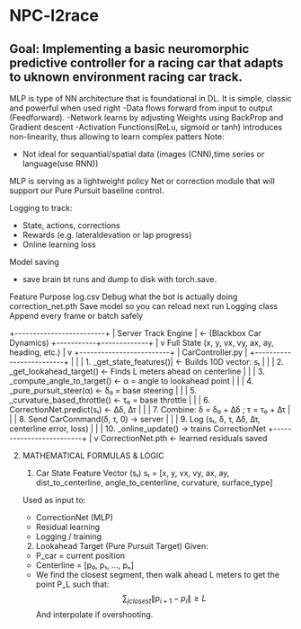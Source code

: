 # NPC-l2race
## Goal: Implementing a basic neuromorphic predictive controller for a racing car that adapts to uknown environment racing car track.


MLP is type of NN architecture that is foundational in DL. It is simple, classic and powerful when used right
-Data flows forward from input to output (Feedforward).
-Network learns by adjusting Weights using BackProp and Gradient descent
-Activation Functions(ReLu, sigmoid or tanh) introduces non-linearity, thus allowing to learn complex patters
Note:
- Not ideal for sequantial/spatial data (images (CNN),time series or language(use RNN))

MLP is serving as a lightweight policy Net or correction module that will support our Pure Pursuit baseline control.

Logging to track:
- State, actions, corrections
- Rewards (e.g. lateraldevation or lap progress)
- Online learning loss

Model saving
 - save brain bt runs and dump to disk with torch.save.

Feature                 Purpose
log.csv                 Debug what the bot is actually doing
correction_net.pth      Save model so you can reload next run
Logging class           Append every frame or batch safely



+-------------------------+
|   Server Track Engine   |  ← (Blackbox Car Dynamics)
+-----------+-------------+
            |
            v
     Full State (x, y, vx, vy, ax, ay, heading, etc.)
            |
            v
+-------------------------+
|     CarController.py    |
+-------------------------+
|                         |
| 1. _get_state_features()|  ← Builds 10D vector: sₜ
|                         |
| 2. _get_lookahead_target()  ← Finds L meters ahead on centerline
|                         |
| 3. _compute_angle_to_target()  ← α = angle to lookahead point
|                         |
| 4. _pure_pursuit_steer(α)     ← δ₀ = base steering
|                         |
| 5. _curvature_based_throttle() ← τ₀ = base throttle
|                         |
| 6. CorrectionNet.predict(sₜ) ← Δδ, Δτ
|                         |
| 7. Combine: δ = δ₀ + Δδ ; τ = τ₀ + Δτ
|                         |
| 8. Send CarCommand(δ, τ, 0) → server
|                         |
| 9. Log (sₜ, δ, τ, Δδ, Δτ, centerline error, loss)
|                         |
| 10. _online_update() → trains CorrectionNet
+-------------------------+
            |
            v
     CorrectionNet.pth  ← learned residuals saved

2. MATHEMATICAL FORMULAS & LOGIC

   1. Car State Feature Vector (sₜ)
    sₜ = [x, y, vx, vy, ax, ay, dist_to_centerline, angle_to_centerline, curvature, surface_type]

    Used as input to:
    - CorrectionNet (MLP)
    - Residual learning
    - Logging / training

    2. Lookahead Target (Pure Pursuit Target)
    Given:
    - P_car = current position
    - Centerline = [p₀, p₁, ..., pₙ]
    - We find the closest segment, then walk ahead L meters to get the point P_L such that:
            $$ \sum_{jclosest} \|p_{i+1} - p_i\| \geq L $$
            And interpolate if overshooting.

    



